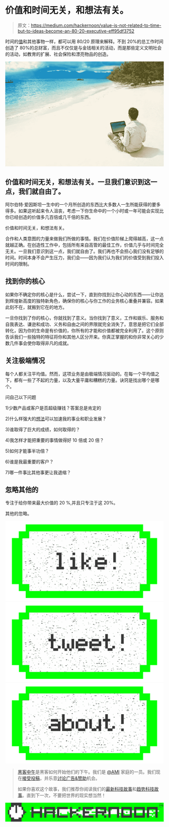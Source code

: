 # 价值和时间无关，和想法有关。

> 原文：<https://medium.com/hackernoon/value-is-not-related-to-time-but-to-ideas-become-an-80-20-executive-eff95df3752>

时间的[值](https://hackernoon.com/tagged/value)和其他事物一样，都可以用 80/20 原理来解释。不到 20%的总工作时间创造了 80%的总财富，而且不仅仅是与金钱相关的活动，而是那些定义文明社会的活动，如教育的扩展、社会保险和漂亮物品的创造。

![](img/1dacb18319dd1106a6d54ba820bfcc2c.png)

## 价值和时间无关，和想法有关。一旦我们意识到这一点，我们就自由了。

阿尔伯特·爱因斯坦一生中的一个月所创造的东西比大多数人一生所能获得的要多得多。如果这听起来令人沮丧，考虑一下你生命中的一个小时或一年可能会实现比你已经创造的价值多几百倍或几千倍的东西。

价值和时间无关，和想法有关。

合作和人类意图的力量来做我们所做的事情。我们在价值阶梯上爬得越高，这一点就越正确。在创造性工作中，包括所有来自高管的最佳工作，价值几乎与时间完全无关。一旦我们意识到这一点，我们就自由了。我们再也不会担心我们没有足够的时间。时间本身不会产生压力，我们会——因为我们认为我们的价值受到我们投入时间的限制。

## 找到你的核心

如果你不确定你的核心是什么，尝试一下，直到你找到让你心动的东西——让你达到辉煌新高度的独特新角色，确保你的核心与你工作的业务核心重叠并兼容。如果此刻不在，就搬到它在的地方。

一旦你找到了你的核心，你就找到了意义。当你找到了意义，工作和娱乐、服务和自我表达、谦逊和成功、义务和自由之间的界限就完全消失了。意思是把它们全部转化，因为你的生命是有价值的，你所有的才能和价值都被完全利用了。这个原则告诉我们一些独特的特征将你和其他人区分开来。你真正掌握的和你非常关心的少数几件事会使你取得非凡的成就。

## 关注极端情况

每个人都关注平均值。然而，这项业务是由极端情况驱动的。在每一个平均值之下，都有一些了不起的力量，以及大量平庸和糟糕的力量。诀窍是找出哪个是哪个。

问自己以下问题

1)少数产品或客户是否超级赚钱？答案总是肯定的

2)什么样强大的[想法](https://hackernoon.com/tagged/idea)可以加速我的事业和职业发展？

3)谁取得了巨大的成绩，如何取得的？

4)我怎样才能把重要的事情做得好 10 倍或 20 倍？

5)如何才能事半功倍？

6)谁是我最重要的客户？

7)哪一件事比其他事更让我退缩？

## 忽略其他的

专注于给你带来最大价值的 20 %,并且只专注于这 20%。

其他的忽略。

[![](img/50ef4044ecd4e250b5d50f368b775d38.png)](http://bit.ly/HackernoonFB)[![](img/979d9a46439d5aebbdcdca574e21dc81.png)](https://goo.gl/k7XYbx)[![](img/2930ba6bd2c12218fdbbf7e02c8746ff.png)](https://goo.gl/4ofytp)

> [黑客中午](http://bit.ly/Hackernoon)是黑客如何开始他们的下午。我们是 [@AMI](http://bit.ly/atAMIatAMI) 家庭的一员。我们现在[接受投稿](http://bit.ly/hackernoonsubmission)，并乐意[讨论广告&赞助](mailto:partners@amipublications.com)机会。
> 
> 如果你喜欢这个故事，我们推荐你阅读我们的[最新科技故事](http://bit.ly/hackernoonlatestt)和[趋势科技故事](https://hackernoon.com/trending)。直到下一次，不要把世界的现实想当然！

[![](img/be0ca55ba73a573dce11effb2ee80d56.png)](https://goo.gl/Ahtev1)
